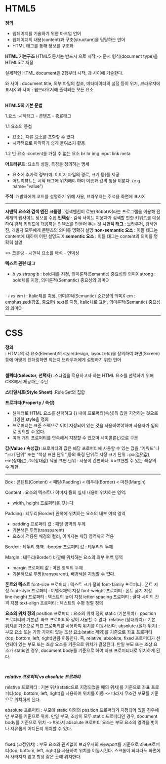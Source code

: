 <h1>HTML5</h1>

<b>정의</b>
- 웹페이지를 기술하기 위한 마크업 언어
- 웹페이지의 내용(content)과 구조(structure)을 담당하는 언어
- HTML 태그를 통해 정보를 구조화

<b>HTML 기본구조</b>
HTML5 문서는 반드시 <!DOCTYPE html>으로 시작
-> 문서 형식(document type)을 HTML5로 지정

실제적인 HTML document은 2행부터 시작, <html>과 </html> 사이에 기술한다.

<head>와 </head> 사이 : document title, 외부 파일의 참조, 메타데이터의 설정 등이 위치, 브라우저에 표시X

<body>와 </body> 사이 : 웹브라우저에 출력되는 모든 요소

<br><b>HTML5의 기본 문법</b>

1.요소
:시작태그 - 콘텐츠 - 종료태그 

1.1 요소의 중첩
- 요소는 다른 요소를 포함할 수 있다.
- 시각적으로 파악하기 쉽게 들여쓰기 활용

1.2 빈 요소
:content를 가질 수 없는 요소
br
hr
img
input
link
meta

<b>어트리뷰트</b>
:요소의 성질, 특징을 정의하는 명세
- 요소에 추가적 정보(예: 이미지 파일의 경로, 크기 등)를 제공
- 어트리뷰트는 시작 태그에 위치해야 하며 이름과 값의 쌍을 이룬다. (e.g. name=”value”)

<b>주석</b>
:개발자에게 코드를 설명하기 위해 사용, 브라우저는 주석을 화면에 표시X

<hr>

<b>시맨틱 요소와 검색 엔진</b>
<b>크롤링</b> : 검색엔진이 로봇(Robot)이라는 프로그램을 이용해 전세계의 웹사이트 정보를 수집
<b>인덱싱</b> : 검색 사이트 이용자가 검색할 만한 키워드를 예상하여 검색 키워드에 대응하는 인덱스를 만들어 두는 것
<b>시맨틱 태그</b> : 브라우저, 검색엔진, 개발자 모두에게 콘텐츠의 의미를 명확히 설명
<b>non-semantic 요소</b> : 이들 태그는 content에 대하여 어떤 설명도 X
<b>sementic 요소</b> : 이들 태그는 content의 의미를 명확히 설명

=> 크롤링 - 시맨틱 요소를 해석 - 인덱싱
<br>

<b>텍스트 관련 태그</b>
- <i>b vs strong</i>
b : bold체를 지정, 의미론적(Semantic) 중요성의 의미X
strong : bold체를 지정, 의미론적(Semantic) 중요성의 의미O
<br>
- <i>i vs em</i>
i : Italic체를 지정, 의미론적(Semantic) 중요성의 의미X
em : emphasized(강조, 중요한) text를 지정, Italic체로 표현, 의미론적(Semantic) 중요성의 의미O

<hr>

<h1>CSS</h1>
<b>정의</b>
<br>: HTML의 각 요소(Element)의 style(design, layout etc)을 정의하여 화면(Screen) 등에 어떻게 렌더링하면 되는지 브라우저에게 설명하기 위한 언어

<br><b>셀렉터(Selector, 선택자)</b>
:스타일을 적용하고자 하는 HTML 요소를 선택하기 위해   CSS에서 제공하는 수단

<b>스타일시트(Style Sheet)</b> 
:Rule Set의 집합

<b>프로퍼티(Property / 속성)</b>
- 셀렉터로 HTML 요소를 선택하고 {} 내에 프로퍼티(속성)와 값을 지정하는 것으로 다양한 style을 정의
- 프로퍼티는 표준 스펙으로 이미 지정되어 있는 것을 사용하여야하며 사용자가 임의로 정의할 수 없다. 
- 여러 개의 프로퍼티를 연속해서 지정할 수 있으며 세미콜론(;)으로 구분

<b>값(Value / 속성값)</b>
:프로퍼티의 값은 해당 프로퍼티에 사용할 수 있는 값을 “키워드”나 “크기 단위” 또는 “색상 표현 단위” 등의 특정 단위로 지정
크기 단위 : px(절댓값), em(상대값), %(상대값)
색상 표현 단위 : 사용이 간편하나 ㅎ=표현할 수 있는 색상의 수 제한

<hr>

Box
: 콘텐트(Content) < 패팅(Padding) < 테두리(Border) < 마진(Margin)

Content 
: 요소의 텍스트나 이미지 등의 실제 내용이 위치하는 영역. 
- width, height 프로퍼티를 갖는다.

Padding 
: 테두리(Border) 안쪽에 위치하는 요소의 내부 여백 영역
- padding 프로퍼티 값 : 패딩 영역의 두께
- 기본색은 투명(transparent)
- 요소에 적용된 배경의 컬러, 이미지는 패딩 영역까지 적용

Border 
: 테두리 영역. 
-border 프로퍼티 값 : 테두리의 두께

Margin 
: 테두리(Border) 바깥에 위치하는 요소의 외부 여백 영역
- margin 프로퍼티 값 : 마진 영역의 두께
- 기본적으로 투명(transparent), 배경색을 지정할 수 없다.

<b>폰트와 텍스트</b>
font-size 프로퍼티 : 텍스트 크기 정의
font-family 프로퍼티 : 폰트 지정
font-style 프로퍼티 : 이탤릭체의 지정
font-weight 프로퍼티 : 폰트 굵기 지정
line-height 프로퍼티 : 텍스트의 높이 지정
letter-spacing 프로퍼티 : 글자 사이의 간격 지정
text-align 프로퍼티 : 텍스트의 수평 정렬 정의

<b>요소의 위치 정의</b>
position 프로퍼티 : 요소의 위치 정의
static (기본위치) : position 프로퍼티의 기본값. 좌표 프로퍼티와 같이 사용할 수 없다.
relative (상대위치) : 기본 위치를 기준으로 좌표 프로퍼티를 사용하여 위치를 이동시킨다.
absolute (절대 위치) : 부모 요소 또는 가장 가까이 있는 조상 요소(static 제외)를 기준으로 좌표 프로퍼티(top, bottom, left, right)만큼 이동한다. 즉, relative, absolute, fixed 프로퍼티가 선언되어 있는 부모 또는 조상 요소를 기준으로 위치가 결정된다.
만일 부모 또는 조상 요소가 static인 경우, document body를 기준으로 하여 좌표 프로퍼티대로 위치하게 된다.

<br>

<b><i>relative 프로퍼티 vs absolute 프로퍼티</i></b>

relative 프로퍼티 
: 기본 위치(static으로 지정되었을 때의 위치)를 기준으로 좌표 프로퍼티(top, bottom, left, right)을 사용하여 위치를 이동
-> 따라서 무조건 부모를 기준으로 위치하게 된다.

absolute 프로퍼티
: 부모에 static 이외의 position 프로퍼티가 지정되어 있을 경우에만 부모를 기준으로 위치. 만일 부모, 조상이 모두 static 프로퍼티인 경우, document body를 기준으로 위치
-> 따라서 absolute 프로퍼티 요소는 부모 요소의 영역을 벗어나 자유롭게 어디든지 위치할 수 있다.

<br>
fixed (고정위치) : 부모 요소와 관계없이 브라우저의 viewport를 기준으로 좌표프로퍼티(top, bottom, left, right)을 사용하여 위치를 이동시킨다. 스크롤이 되더라도 화면에서 사라지지 않고 항상 같은 곳에 위치한다.